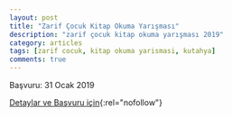 ```yaml
---
layout: post
title: "Zarif Çocuk Kitap Okuma Yarışması"
description: "zarif çocuk kitap okuma yarışması 2019"
category: articles
tags: [zarif cocuk, kitap okuma yarismasi, kutahya]
comments: true
---
```


Başvuru: 31 Ocak 2019

[Detaylar ve Başvuru için](http://zarifcocuk.meb.gov.tr/?utm_source=edebiyatyarismalari.com&utm_medium=affiliate){:rel="nofollow"}